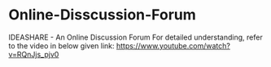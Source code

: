 # Online-Disscussion-Forum
IDEASHARE - An Online Discussion Forum 
For detailed understanding, refer to the video in below given link:
https://www.youtube.com/watch?v=RQnJjs_pjv0
